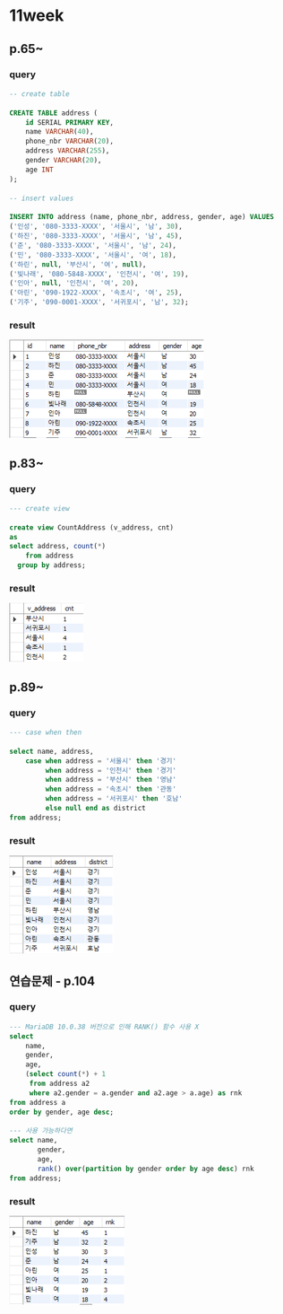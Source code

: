 # 11week

## p.65~

### query
```sql
-- create table

CREATE TABLE address (
    id SERIAL PRIMARY KEY,
    name VARCHAR(40),
    phone_nbr VARCHAR(20),
    address VARCHAR(255),
    gender VARCHAR(20),
    age INT
);

-- insert values

INSERT INTO address (name, phone_nbr, address, gender, age) VALUES
('인성', '080-3333-XXXX', '서울시', '남', 30),
('하진', '080-3333-XXXX', '서울시', '남', 45),
('준', '080-3333-XXXX', '서울시', '남', 24),
('민', '080-3333-XXXX', '서울시', '여', 18),
('하린', null, '부산시', '여', null),
('빛나래', '080-5848-XXXX', '인천시', '여', 19),
('인아', null, '인천시', '여', 20),
('아린', '090-1922-XXXX', '속초시', '여', 25),
('기주', '090-0001-XXXX', '서귀포시', '남', 32);
```

### result
![result1.png](img/youngjo-1.png)

## p.83~

### query
```sql
--- create view

create view CountAddress (v_address, cnt)
as
select address, count(*)
    from address
  group by address;
```

### result
![result2.png](img/youngjo-2.png)

## p.89~

### query
```sql
--- case when then

select name, address,
	case when address = '서울시' then '경기'
		 when address = '인천시' then '경기'
         when address = '부산시' then '영남'
         when address = '속초시' then '관동'
         when address = '서귀포시' then '호남'
         else null end as district
from address;
```

### result
![result3.png](img/youngjo-3.png)

## 연습문제 - p.104

### query
```sql
--- MariaDB 10.0.38 버전으로 인해 RANK() 함수 사용 X
select 
    name,
    gender,
    age,
    (select count(*) + 1
     from address a2
     where a2.gender = a.gender and a2.age > a.age) as rnk
from address a
order by gender, age desc;

--- 사용 가능하다면
select name,
       gender,
       age,
       rank() over(partition by gender order by age desc) rnk
from address;
```

### result
![result4.png](img/youngjo-4.png)